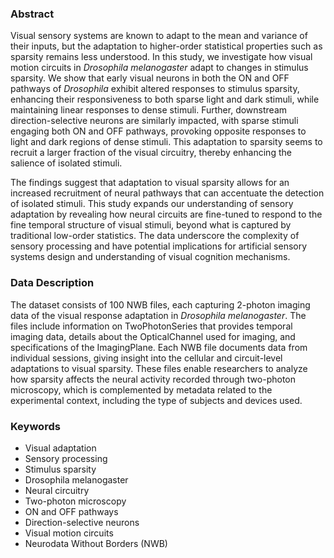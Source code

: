 ### Abstract

Visual sensory systems are known to adapt to the mean and variance of their inputs, but the adaptation to higher-order statistical properties such as sparsity remains less understood. In this study, we investigate how visual motion circuits in *Drosophila melanogaster* adapt to changes in stimulus sparsity. We show that early visual neurons in both the ON and OFF pathways of *Drosophila* exhibit altered responses to stimulus sparsity, enhancing their responsiveness to both sparse light and dark stimuli, while maintaining linear responses to dense stimuli. Further, downstream direction-selective neurons are similarly impacted, with sparse stimuli engaging both ON and OFF pathways, provoking opposite responses to light and dark regions of dense stimuli. This adaptation to sparsity seems to recruit a larger fraction of the visual circuitry, thereby enhancing the salience of isolated stimuli.

The findings suggest that adaptation to visual sparsity allows for an increased recruitment of neural pathways that can accentuate the detection of isolated stimuli. This study expands our understanding of sensory adaptation by revealing how neural circuits are fine-tuned to respond to the fine temporal structure of visual stimuli, beyond what is captured by traditional low-order statistics. The data underscore the complexity of sensory processing and have potential implications for artificial sensory systems design and understanding of visual cognition mechanisms.

### Data Description

The dataset consists of 100 NWB files, each capturing 2-photon imaging data of the visual response adaptation in *Drosophila melanogaster*. The files include information on TwoPhotonSeries that provides temporal imaging data, details about the OpticalChannel used for imaging, and specifications of the ImagingPlane. Each NWB file documents data from individual sessions, giving insight into the cellular and circuit-level adaptations to visual sparsity. These files enable researchers to analyze how sparsity affects the neural activity recorded through two-photon microscopy, which is complemented by metadata related to the experimental context, including the type of subjects and devices used.

### Keywords

- Visual adaptation
- Sensory processing
- Stimulus sparsity
- Drosophila melanogaster
- Neural circuitry
- Two-photon microscopy
- ON and OFF pathways
- Direction-selective neurons
- Visual motion circuits
- Neurodata Without Borders (NWB)